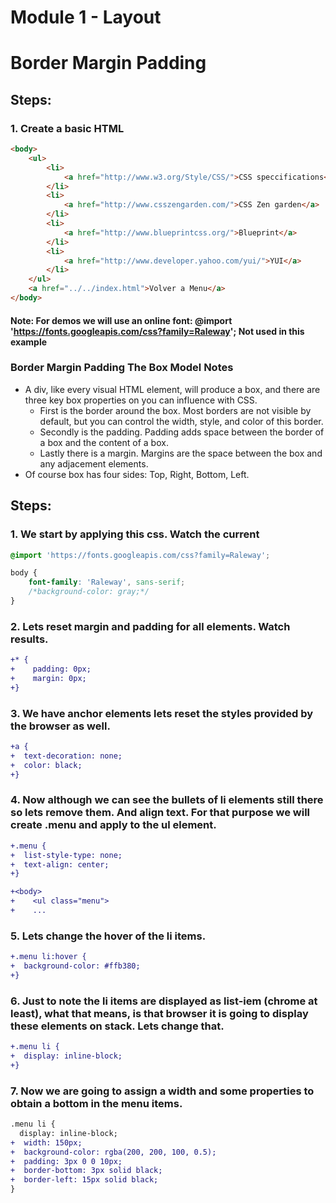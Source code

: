# Module 1 - Layout

# Border Margin Padding

## Steps:

### 1. Create a basic HTML

```html
<body>
    <ul>
        <li>
            <a href="http://www.w3.org/Style/CSS/">CSS speccifications</a>
        </li>
        <li>
            <a href="http://www.csszengarden.com/">CSS Zen garden</a>
        </li>
        <li>
            <a href="http://www.blueprintcss.org/">Blueprint</a>
        </li>
        <li>
            <a href="http://www.developer.yahoo.com/yui/">YUI</a>
        </li>
    </ul>
    <a href="../../index.html">Volver a Menu</a>
</body>
``` 
#### Note: For demos we will use an online font: @import 'https://fonts.googleapis.com/css?family=Raleway'; Not used in this example

### Border Margin Padding The Box Model Notes

* A div, like every visual HTML element, will produce a box, and there are three key box properties on you can influence with CSS.
    * First is the border around the box. Most borders are not visible by default, but you can control the width, style, and color of this border.
    * Secondly is the padding. Padding adds space between the border of a box and the content of a box. 
    * Lastly there is a margin. Margins are the space between the box and any adjacement elements.
* Of course box has four sides: Top, Right, Bottom, Left.

## Steps:

### 1. We start by applying this css. Watch the current 

```css
@import 'https://fonts.googleapis.com/css?family=Raleway';

body {
    font-family: 'Raleway', sans-serif;
    /*background-color: gray;*/
}
```

### 2. Lets reset margin and padding for all elements. Watch results.

```diff
+* {
+    padding: 0px;
+    margin: 0px;
+}
```

### 3. We have anchor elements lets reset the styles provided by the browser as well.

```diff
+a {
+  text-decoration: none;
+  color: black;
+} 
```
### 4. Now although we can see the bullets of li elements still there so lets remove them. And align text. For that purpose we will create .menu and apply to the ul element.

```diff
+.menu {
+  list-style-type: none;
+  text-align: center;
+}
```

```diff
+<body>
+    <ul class="menu">
+    ...
``` 

### 5. Lets change the hover of the li items.
```diff
+.menu li:hover {
+  background-color: #ffb380;
+}
```

### 6. Just to note the li items are displayed as list-iem (chrome at least), what that means, is that browser it is going to display these elements on stack. Lets change that.

```diff
+.menu li {
+  display: inline-block; 
+}
```

### 7. Now we are going to assign a width and some properties to obtain a bottom in the menu items.

```diff
.menu li {
  display: inline-block;
+  width: 150px;
+  background-color: rgba(200, 200, 100, 0.5);
+  padding: 3px 0 0 10px;
+  border-bottom: 3px solid black;
+  border-left: 15px solid black;
}
```